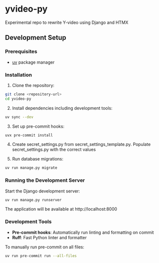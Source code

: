 # yvideo-py
Experimental repo to rewrite Y-video using Django and HTMX

## Development Setup

### Prerequisites
- [uv](https://docs.astral.sh/uv/) package manager

### Installation

1. Clone the repository:
```bash
git clone <repository-url>
cd yvideo-py
```

2. Install dependencies including development tools:
```bash
uv sync --dev
```

3. Set up pre-commit hooks:
```bash
uvx pre-commit install
```

4. Create secret_settings.py from secret_settings_template.py. Populate secret_settings.py with the correct values

5. Run database migrations:
```bash
uv run manage.py migrate
```

### Running the Development Server

Start the Django development server:
```bash
uv run manage.py runserver
```

The application will be available at http://localhost:8000

### Development Tools

- **Pre-commit hooks**: Automatically run linting and formatting on commit
- **Ruff**: Fast Python linter and formatter

To manually run pre-commit on all files:
```bash
uv run pre-commit run --all-files
```
